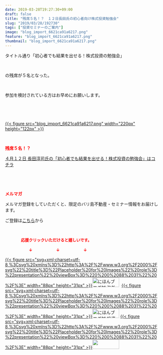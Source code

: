 ```yaml
---
date: 2019-03-28T19:27:30+09:00
draft: false
title: "残席５名！？　１２日長田氏の初心者向け株式投資勉強会"
slug: "2019/03/28/192730"
tags: ["投資セミナーのご案内"]
image: "blog_import_6621ca91a6217.png"
feature: "blog_import_6621ca91a6217.png"
thumbnail: "blog_import_6621ca91a6217.png"
---
```

<p>タイトル通り「初心者でも結果を出せる！株式投資の勉強会」</p><p> </p><p>の残席が５名となった。</p><p> </p><p>参加を検討されている方はお早めにお願いします。</p><p> </p><p> </p><p><a href="blog_import_6621ca91a6217.png">{{< figure src="blog_import_6621ca91a6217.png" width="220px" height="122px" >}}</a></p><p> </p><p><span style="font-weight: bold;"><span style="color: rgb(255, 0, 0);">残席５名！？</span></span></p><p><a href="https://ameblo.jp/baliclub/entry-12449654667.html" target="_blank">４月１２日 長田淳司氏の「初心者でも結果を出せる！株式投資の勉強会」はコチラ</a></p><p> </p><p> </p><p><span style="font-weight: bold;"><span style="color: rgb(255, 0, 0);">メルマガ</span></span></p><p>メルマガ登録をしていただくと、限定のバリ島不動産・セミナー情報をお届けします。</p><p>ご登録は<a href="f9eeVI" target="_blank">こちら</a>から</p><p style="text-align: center;"> </p><p><font color="#ff0000" size="2"><strong>　　　　応援クリックいただけると嬉しいです。</strong></font></p><p><font color="#ff0000" size="2"><strong>　　　　　　↓　　　　　　↓　　　　　　↓</strong></font></p><p><a href="ranking.html?p_cid=01260127" id="&amp;blogmura_banner">{{< figure src="svg+xml;charset=utf-8,%3Csvg%20xmlns%3D%22http%3A%2F%2Fwww.w3.org%2F2000%2Fsvg%22%20title%3D%22Placeholder%20for%20Images%22%20role%3D%22presentation%22%20viewBox%3D%220%200%2088%2031%22%20%2F%3E" width="88px" height="31px" >}}<noscript><img alt="にほんブログ村 海外生活ブログ バリ島情報へ" border="0" height="31" src="//overseas.blogmura.com/bali/img/bali88_31.gif" width="88"></noscript></a>  <a href="ranking.html?p_cid=01260127" id="&amp;blogmura_banner">{{< figure src="svg+xml;charset=utf-8,%3Csvg%20xmlns%3D%22http%3A%2F%2Fwww.w3.org%2F2000%2Fsvg%22%20title%3D%22Placeholder%20for%20Images%22%20role%3D%22presentation%22%20viewBox%3D%220%200%2088%2031%22%20%2F%3E" width="88px" height="31px" >}}<noscript><img alt="にほんブログ村 投資ブログ 不動産投資へ" border="0" height="31" src="//investment.blogmura.com/hudousantoushi/img/hudousantoushi88_31.gif" width="88"></noscript></a> <a href="link.php?1804582" title="人気ブログランキングへ">{{< figure src="svg+xml;charset=utf-8,%3Csvg%20xmlns%3D%22http%3A%2F%2Fwww.w3.org%2F2000%2Fsvg%22%20title%3D%22Placeholder%20for%20Images%22%20role%3D%22presentation%22%20viewBox%3D%220%200%2088%2031%22%20%2F%3E" width="88px" height="31px" >}}<noscript><img border="0" height="31" src="https://blog.with2.net/img/banner/banner_22.gif" width="88"></noscript></a></p><p> </p>

